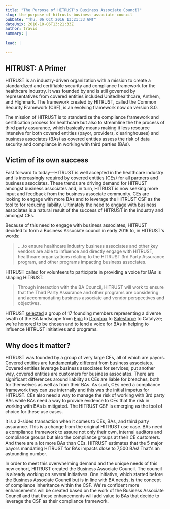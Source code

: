```yaml
---
title: "The Purpose of HITRUST's Business Associate Council"
slug: the-purpose-of-hitrusts-business-associate-council
pubDate: "Thu, 06 Oct 2016 13:21:33 GMT"
dateUnix: 2016-10-06T13:21:33Z
author: travis
summary: |
    
lead: |
    
---
```


## HITRUST: A Primer

HITRUST is an industry-driven organization with a mission to create a standardized and certifiable security and compliance framework for the healthcare industry. It was founded by and is still governed by representatives from covered entities included Unitedhealthcare, Anthem, and Highmark. The framework created by HITRUST, called the Common Security Framework (CSF), is an evolving framework now on version 8.0.

The mission of HITRUST is to standardize the compliance framework and certification process for healthcare but also to streamline the the process of third party assurance, which basically means making it less resource intensive for both covered entities (payor, providers, clearinghouses) and business associates (BAs) as covered entities assess the risk of data security and compliance in working with third parties (BAs). 

## Victim of its own success

Fast forward to today—HITRUST is well accepted in the healthcare industry and is increasingly required by covered entities (CEs) for all partners and business associates. These trends are driving demand for HITRUST amongst business associates and, in turn, HITRUST is now seeking more input and feedback from the business associate community. CEs are looking to engage with more BAs and to leverage the HITRUST CSF as the tool to for reducing liability. Ultimately the need to engage with business associates is a natural result of the success of HITRUST in the industry and amongst CEs.

Because of this need to engage with business associates, HITRUST decided to form a Business Associate council in early 2016 to, in HITRUST's words: 

> ….to ensure healthcare industry business associates and other key vendors are able to influence and directly engage with HITRUST, healthcare organizations relating to the HITRUST 3rd Party Assurance program, and other programs impacting business associates.

HITRUST called for volunteers to participate in providing a voice for BAs is shaping HITRUST:

> Through interaction with the BA Council, HITRUST will work to ensure that the Third Party Assurance and other programs are considering and accommodating business associate and vendor perspectives and objectives.

HITRUST [selected][1] a group of 17 founding members representing a diverse swath of the BA landscape from [Epic][2] to [Dropbox][3] to [Salesforce][4] to Catalyze; we're honored to be chosen and to lend a voice for BAs in helping to influence HITRUST initiatives and programs.

## Why does it matter?

HITRUST was founded by a group of very large CEs, all of which are payors. Covered entities are [fundamentally different][5] from business associates. Covered entities leverage business associates for services; put another way, covered entities are customers for business associates. There are significant differences around liability as CEs are liable for breaches, both for themselves as well as from their BAs. As such, CEs need a compliance framework they can use internally and this was the initial impetus for HITRUST. CEs also need a way to manage the risk of working with 3rd party BAs while BAs need a way to provide evidence to CEs that the risk in working with BAs is mitigated. The HITRUST CSF is emerging as the tool of choice for these use cases.

It is a 2-sides transaction when it comes to CEs, BAs, and third party assurance. This is a change from the original HITRUST use case. BAs need a compliance framework to assure not only their own, internal auditors and compliance groups but also the compliance groups at their CE customers. And there are a lot more BAs than CEs. HITRUST estimates that the 5 major payors mandating HITRUST for BAs impacts close to 7,500 BAs! That's an astounding number.

In order to meet this overwhelming demand and the unique needs of this new cohort, HITRUST created the Business Associate Council. The council is already working on several initiatives. One initiative, which started before the Business Associate Council but is in line with BA needs, is the concept of compliance inheritance within the CSF. We're confident more enhancements will be created based on the work of the Business Associate Council and that these enhancements will add value to BAs that decide to leverage the CSF as their compliance framework.

[1]: https://hitrustalliance.net/first-business-associate-council-healthcare-industry-help-drive-efficiencies-effectiveness-third-party-assurance/
[2]: http://www.epic.com/
[3]: https://www.dropbox.com/
[4]: https://www.salesforce.com/
[5]: https://catalyze.io/learn/hipaa-101-a-primer
